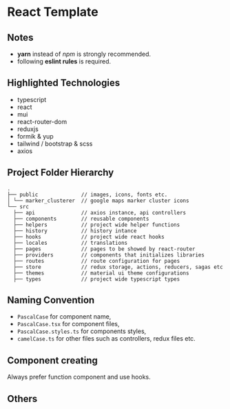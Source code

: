 # React Template

## Notes

- **yarn** instead of _npm_ is strongly recommended.
- following **eslint rules** is required.

## Highlighted Technologies

- typescript
- react
- mui
- react-router-dom
- reduxjs
- formik & yup
- tailwind / bootstrap & scss
- axios

## Project Folder Hierarchy

    .
    ├── public              // images, icons, fonts etc.
    │ └── marker_clusterer  // google maps marker cluster icons
    └── src
      ├── api               // axios instance, api controllers
      ├── components        // reusable components
      ├── helpers           // project wide helper functions
      ├── history           // history intance
      ├── hooks             // project wide react hooks
      ├── locales           // translations
      ├── pages             // pages to be showed by react-router
      ├── providers         // components that initializes libraries
      ├── routes            // route configuration for pages
      ├── store             // redux storage, actions, reducers, sagas etc
      ├── themes            // material ui theme configurations
      ├── types             // project wide typescript types

## Naming Convention

- `PascalCase` for component name,
- `PascalCase.tsx` for component files,
- `PascalCase.styles.ts` for components styles,
- `camelCase.ts` for other files such as controllers, redux files etc.

## Component creating

Always prefer function component and use hooks.

## Others
